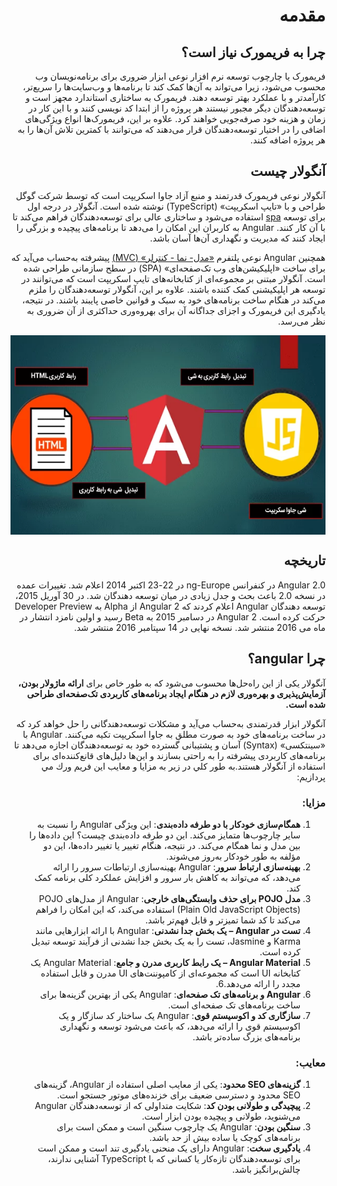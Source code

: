 <div dir="rtl">



# مقدمه 

## چرا به فریمورک نیاز است؟
فریمورک یا چارچوب توسعه نرم افزار نوعی ابزار ضروری برای برنامه‌نویسان وب محسوب می‌شود، زیرا می‌تواند به آن‌ها کمک کند تا برنامه‌ها و وب‌سایت‌ها را سریع‌تر، کارآمدتر و با عملکرد بهتر توسعه دهند. فریمورک به ساختاری استاندارد مجهز است و توسعه‌دهندگان دیگر مجبور نیستند هر پروژه را از ابتدا کد نویسی کنند و با این کار در زمان و هزینه خود صرفه‌جویی خواهند کرد. علاوه بر این، فریمورک‌ها انواع ویژگی‌های اضافی را در اختیار توسعه‌دهندگان قرار می‌دهند که می‌توانند با کمترین تلاش آن‌ها را به هر پروژه اضافه کنند.
## آنگولار چيست
آنگولار نوعی فریمورک قدرتمند و منبع آزاد جاوا اسکریپت است که توسط شرکت گوگل طراحی و با «تایپ اسکریپت» (TypeScript) نوشته شده است. آنگولار در درجه اول برای توسعه [spa](SPA/README.md) استفاده می‌شود و ساختاری عالی برای توسعه‌دهندگان فراهم می‌کند تا با آن کار کنند. Angular به کاربران این امکان را می‌دهد تا برنامه‌های پیچیده و بزرگی را ایجاد کنند که مدیریت و نگهداری آن‌ها آسان باشد.

همچنین Angular نوعی پلتفرم [«مدل- نما - کنترلر» (MVC)](MVC/README.md) پیشرفته به‌حساب می‌آید که برای ساخت «اپلیکیشن‌‎های وب تک‌صفحه‌ای» (SPA) در سطح سازمانی طراحی شده است. آنگولار مبتنی بر مجموعه‌ای از کتابخانه‌های تایپ اسکریپت است که می‌توانند در توسعه هر اپلیکیشنی کمک کننده باشند. علاوه بر این، آنگولار توسعه‌دهندگان را ملزم می‌کند در هنگام ساخت برنامه‌های خود به سبک و قوانین خاصی پایبند باشند. در نتیجه، یادگیری این فریمورک و اجزای جداگانه آن برای بهروه‌وری حداکثری از آن ضروری به نظر می‌رسد.


<img src="./angular-connections.png" style="display: block;margin-left: auto;margin-right: auto;">

## تاریخچه
Angular 2.0 در کنفرانس ng-Europe در 22-23 اکتبر 2014 اعلام شد. تغییرات عمده در نسخه 2.0 باعث بحث و جدل زیادی در میان توسعه دهندگان شد. در 30 آوریل 2015، توسعه دهندگان Angular اعلام کردند که Angular 2 از Alpha به Developer Preview حرکت کرده است. Angular 2 در دسامبر 2015 به Beta رسید و اولین نامزد انتشار در ماه می 2016 منتشر شد. نسخه نهایی در 14 سپتامبر 2016 منتشر شد.

## چرا angular؟
آنگولار یکی از این راه‌حل‌ها محسوب می‌شود که به طور خاص برای **ارائه ماژولار بودن، آزمایش‌پذیری و بهره‌وری لازم در هنگام ایجاد برنامه‌های کاربردی تک‌صفحه‌ای طراحی شده است.**

آنگولار ابزار قدرتمندی به‌حساب می‌آید و مشکلات توسعه‌دهندگانی را حل خواهد کرد که در ساخت برنامه‌های خود به صورت مطلق به جاوا اسکریپت تکیه می‌کنند. Angular با «سینتکسی» (Syntax) آسان و پشتیبانی گسترده خود به توسعه‌دهندگان اجازه می‌دهد تا برنامه‌های کاربردی پیشرفته را به راحتی بسازند و این‌ها دلیل‌های قانع‌کننده‌ای برای استفاده از آنگولار هستند.به طور كلي در زير به مزايا و معايب اين فريم ورك مي پردازيم:
### مزايا:
1. **همگام‌سازی خودکار با دو طرفه داده‌بندی**: این ویژگی Angular را نسبت به سایر چارچوب‌ها متمایز می‌کند. این دو طرفه داده‌بندی چیست؟ این داده‌ها را بین مدل و نما همگام می‌کند. در نتیجه، هنگام تغییر یا تغییر داده‌ها، این دو مؤلفه به طور خودکار به‌روز می‌شوند.
2. **بهینه‌سازی ارتباط سرور**: Angular بهینه‌سازی ارتباطات سرور را ارائه می‌دهد، که می‌تواند به کاهش بار سرور و افزایش عملکرد کلی برنامه کمک کند.
3. **مدل POJO برای حذف وابستگی‌های خارجی**: Angular از مدل‌های POJO (Plain Old JavaScript Objects) استفاده می‌کند، که این امکان را فراهم می‌کند تا کد شما تمیزتر و قابل فهم‌تر باشد.
4. **تست در Angular – یک بخش جدا نشدنی**: Angular با ارائه ابزارهایی مانند Karma و Jasmine، تست را به یک بخش جدا نشدنی از فرآیند توسعه تبدیل کرده است.
5. **Angular Material – یک رابط کاربری مدرن و جامع**: Angular Material یک کتابخانه UI است که مجموعه‌ای از کامپوننت‌های UI مدرن و قابل استفاده مجدد را ارائه می‌دهد.6.
6. **Angular و برنامه‌های تک صفحه‌ای**: Angular یکی از بهترین گزینه‌ها برای ساخت برنامه‌های تک صفحه‌ای است.
7. **سازگاری کد و اکوسیستم قوی**: Angular یک ساختار کد سازگار و یک اکوسیستم قوی را ارائه می‌دهد، که باعث می‌شود توسعه و نگهداری برنامه‌های بزرگ ساده‌تر باشد.

### معايب:
1. **گزینه‌های SEO محدود**: یکی از معایب اصلی استفاده از Angular، گزینه‌های SEO محدود و دسترسی ضعیف برای خزنده‌های موتور جستجو است.
2. **پیچیدگی و طولانی بودن کد**: شکایت متداولی که از توسعه‌دهندگان Angular می‌شنوید، طولانی و پیچیده بودن ابزار است.
3. **سنگین بودن**: Angular یک چارچوب سنگین است و ممکن است برای برنامه‌های کوچک یا ساده بیش از حد باشد.
4. **یادگیری سخت**: Angular دارای یک منحنی یادگیری تند است و ممکن است برای توسعه‌دهندگان تازه‌کار یا کسانی که با TypeScript آشنایی ندارند، چالش‌برانگیز باشد.




</div>
